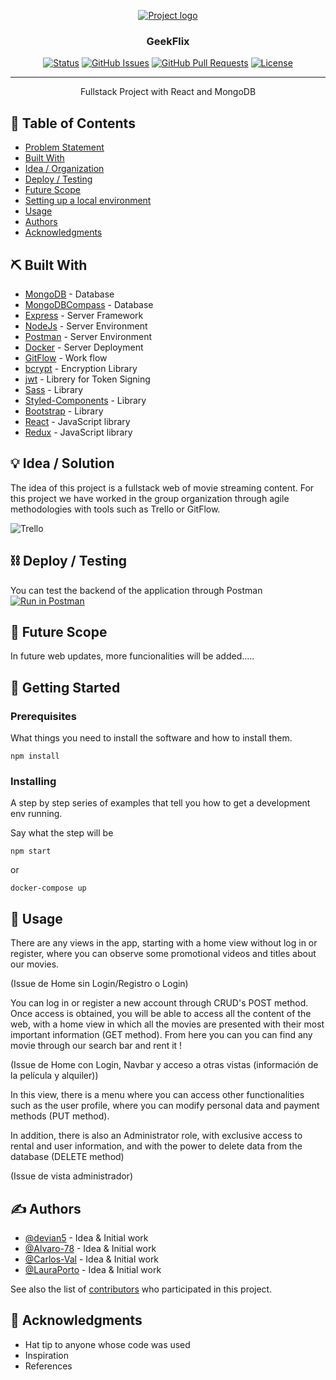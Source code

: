 <p align="center">
  <a href="" rel="noopener">
 <img src="img/geekflix-green.png" alt="Project logo"></a>
</p>
<h3 align="center">GeekFlix</h3>

<div align="center">


[![Status](https://img.shields.io/badge/status-active-success.svg)]()
[![GitHub Issues](https://img.shields.io/github/issues/kylelobo/The-Documentation-Compendium.svg)](https://github.com/kylelobo/The-Documentation-Compendium/issues)
[![GitHub Pull Requests](https://img.shields.io/github/issues-pr/kylelobo/The-Documentation-Compendium.svg)](https://github.com/kylelobo/The-Documentation-Compendium/pulls)
[![License](https://img.shields.io/badge/license-MIT-blue.svg)](LICENSE.md)

</div>

---

<p align="center"> Fullstack Project with React and MongoDB
    <br> 
</p>

## 📝 Table of Contents

- [Problem Statement](#problem_statement)
- [Built With](#built)
- [Idea / Organization](#idea)
- [Deploy / Testing](#limitations)
- [Future Scope](#future_scope)
- [Setting up a local environment](#getting_started)
- [Usage](#usage)
- [Authors](#authors)
- [Acknowledgments](#acknowledgments)



## ⛏️ Built With <a name = "built"></a>

- [MongoDB](https://www.mongodb.com/) - Database
- [MongoDBCompass](https://www.mongodb.com/products/compass) - Database
- [Express](https://expressjs.com/) - Server Framework
- [NodeJs](https://nodejs.org/en/) - Server Environment
- [Postman](https://learning.postman.com/docs/getting-started/introduction/) - Server Environment
- [Docker](https://docs.docker.com/) - Server Deployment
- [GitFlow](https://www.atlassian.com/es/git/tutorials/comparing-workflows/gitflow-workflow) - Work flow
- [bcrypt](https://www.npmjs.com/package/bcrypt) - Encryption Library 
- [jwt](https://jwt.io/) - Librery for Token Signing
- [Sass](https://sass-lang.com/) - Library
- [Styled-Components](https://styled-components.com/) - Library
- [Bootstrap](https://www.npmjs.com/package/bootstrap) - Library
- [React](https://es.reactjs.org/) - JavaScript library 
- [Redux](https://es.redux.js.org/) - JavaScript library


## 💡 Idea / Solution <a name = "idea"></a>

The idea of ​​this project is a fullstack web of movie streaming content.
For this project we have worked in the group organization through agile methodologies with tools such as Trello or GitFlow.

![Trello](https://user-images.githubusercontent.com/77154578/113519732-69ed8300-958e-11eb-8dbd-1518666d3205.png)

## ⛓️ Deploy / Testing <a name = "limitations"></a>

You can test the backend of the application through Postman
[![Run in Postman](https://run.pstmn.io/button.svg)](https://app.getpostman.com/run-collection/54461e24112078016bdc)

## 🚀 Future Scope <a name = "future_scope"></a>

In future web updates, more funcionalities will be added.....

## 🏁 Getting Started <a name = "getting_started"></a>

### Prerequisites

What things you need to install the software and how to install them.

```
npm install
```

### Installing

A step by step series of examples that tell you how to get a development env running.

Say what the step will be

```
npm start
```
or
```
docker-compose up
```


## 🎈 Usage <a name="usage"></a>

There are any views in the app, starting with a home view without log in or register, where you can observe some promotional videos and titles about our movies.

(Issue de Home sin Login/Registro o Login)

You can log in or register a new account through CRUD's POST method. Once access is obtained, you will be able to access all the content of the web, with a home view in which all the movies are presented with their most important information (GET method). From here you can you can find any movie through our search bar and rent it !

(Issue de Home con Login, Navbar y acceso a otras vistas (información de la película y alquiler))

In this view, there is a menu where you can access other functionalities such as the user profile, where you can modify personal data and payment methods (PUT method).

In addition, there is also an Administrator role, with exclusive access to rental and user information, and with the power to delete data from the database (DELETE method)

(Issue de vista administrador)

## ✍️ Authors <a name = "authors"></a>

- [@devian5](https://github.com/devian5) - Idea & Initial work
- [@Alvaro-78](https://github.com/Alvaro-78) - Idea & Initial work
- [@Carlos-Val](https://github.com/Carlos-Val) - Idea & Initial work
- [@LauraPorto](https://github.com/LauraPorto) - Idea & Initial work

See also the list of [contributors](https://github.com/kylelobo/The-Documentation-Compendium/contributors)
who participated in this project.

## 🎉 Acknowledgments <a name = "acknowledgments"></a>

- Hat tip to anyone whose code was used
- Inspiration
- References
